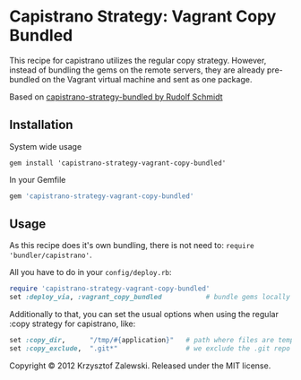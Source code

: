 # Capistrano Strategy: Vagrant Copy Bundled

This recipe for capistrano utilizes the regular copy strategy. However, 
instead of bundling the gems on the remote servers, they are already 
pre-bundled on the Vagrant virtual machine and sent as one package.

Based on [capistrano-strategy-bundled by Rudolf Schmidt](https://github.com/rudionrails/capistrano-strategy-copy-bundled)

## Installation

System wide usage

```console
gem install 'capistrano-strategy-vagrant-copy-bundled'
```

In your Gemfile

```ruby
gem 'capistrano-strategy-vagrant-copy-bundled'
```


## Usage

As this recipe does it's own bundling, there is not need to: `require 'bundler/capistrano'`.

All you have to do in your `config/deploy.rb`:

```ruby
require 'capistrano-strategy-vagrant-copy-bundled'
set :deploy_via, :vagrant_copy_bundled           # bundle gems locally and send them packed to all servers
```

Additionally to that, you can set the usual options when using the regular :copy strategy for capistrano, like:

```ruby
set :copy_dir,      "/tmp/#{application}"   # path where files are temporarily put before sending them to the servers
set :copy_exclude,  ".git*"                 # we exclude the .git repo so that nobody is able to temper with the release
```

Copyright &copy; 2012 Krzysztof Zalewski. Released under the MIT license.

